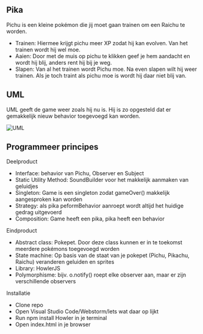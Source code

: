 ## Pika

Pichu is een kleine pokémon die jij moet gaan trainen om een Raichu te worden. 

- Trainen: Hiermee krijgt pichu meer XP zodat hij kan evolven. Van het trainen wordt hij wel moe. 
- Aaien: Door met de muis op pichu te klikken geef je hem aandacht en wordt hij blij, anders rent hij bij je weg. 
- Slapen: Van al het trainen wordt Pichu moe. Na even slapen wilt hij weer trainen. Als je toch traint als pichu moe is wordt hij daar niet blij van. 

## UML

UML geeft de game weer zoals hij nu is. Hij is zo opgesteld dat er gemakkelijk nieuw behavior toegevoegd kan worden. 

![UML](https://github.com/UnicornInReverse/Pika/blob/master/docs/PikaUML.png)

## Programmeer principes

Deelproduct

- Interface: behavior van Pichu, Observer en Subject
- Static Utility Method: SoundBuilder voor het makkelijk aanmaken van geluidjes
- Singleton: Game is een singleton zodat gameOver() makkelijk aangesproken kan worden
- Strategy: als pika peformBehavior aanroept wordt altijd het huidige gedrag uitgevoerd
- Composition: Game heeft een pika, pika heeft een behavior

Eindproduct

- Abstract class: Pokepet. Door deze class kunnen er in te toekomst meerdere pokémons toegevoegd worden
- State machine: Op basis van de staat van je pokepet (Pichu, Pikachu, Raichu) veranderen geluiden en sprites
- Library: HowlerJS
- Polymorphisme: bijv. o.notify() roept elke observer aan, maar er zijn verschillende observers

Installatie

- Clone repo
- Open Visual Studio Code/Webstorm/Iets wat daar op lijkt
- Run npm install Howler in je terminal
- Open index.html in je browser

